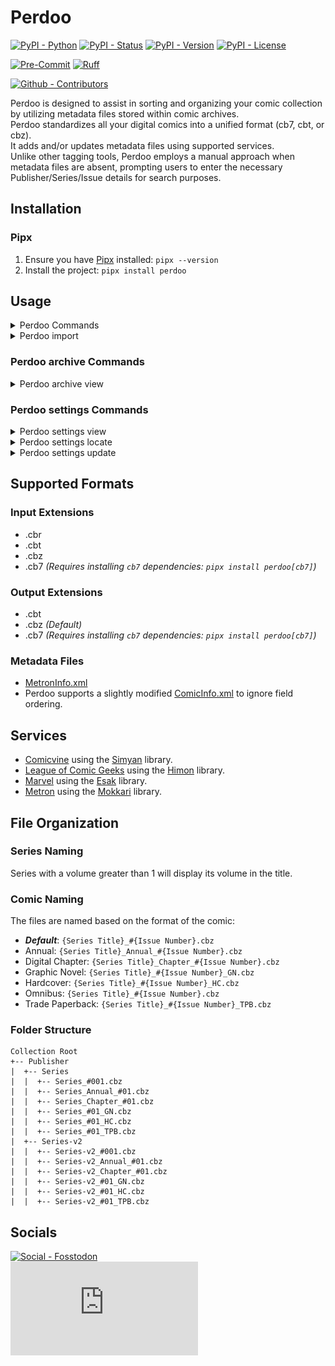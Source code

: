 # Perdoo

[![PyPI - Python](https://img.shields.io/pypi/pyversions/Perdoo.svg?logo=PyPI&label=Python&style=flat-square)](https://pypi.python.org/pypi/Perdoo/)
[![PyPI - Status](https://img.shields.io/pypi/status/Perdoo.svg?logo=PyPI&label=Status&style=flat-square)](https://pypi.python.org/pypi/Perdoo/)
[![PyPI - Version](https://img.shields.io/pypi/v/Perdoo.svg?logo=PyPI&label=Version&style=flat-square)](https://pypi.python.org/pypi/Perdoo/)
[![PyPI - License](https://img.shields.io/pypi/l/Perdoo.svg?logo=PyPI&label=License&style=flat-square)](https://opensource.org/licenses/MIT)

[![Pre-Commit](https://img.shields.io/badge/pre--commit-enabled-brightgreen?logo=pre-commit&style=flat-square)](https://github.com/pre-commit/pre-commit)
[![Ruff](https://img.shields.io/badge/ruff-enabled-brightgreen?logo=ruff&style=flat-square)](https://github.com/astral-sh/ruff)

[![Github - Contributors](https://img.shields.io/github/contributors/Buried-In-Code/Perdoo.svg?logo=Github&label=Contributors&style=flat-square)](https://github.com/Buried-In-Code/Perdoo/graphs/contributors)

Perdoo is designed to assist in sorting and organizing your comic collection by utilizing metadata files stored within comic archives.\
Perdoo standardizes all your digital comics into a unified format (cb7, cbt, or cbz).\
It adds and/or updates metadata files using supported services.\
Unlike other tagging tools, Perdoo employs a manual approach when metadata files are absent, prompting users to enter the necessary Publisher/Series/Issue details for search purposes.

## Installation

### Pipx

1. Ensure you have [Pipx](https://pipxproject.github.io/pipx/) installed: `pipx --version`
2. Install the project: `pipx install perdoo`

## Usage

<details><summary>Perdoo Commands</summary>

  <!-- RICH-CODEX hide_command: true -->
  ![`uv run Perdoo --help`](docs/img/perdoo-commands.svg)

</details>
<details><summary>Perdoo import</summary>

  <!-- RICH-CODEX hide_command: true -->
  ![`uv run Perdoo import --help`](docs/img/perdoo-import.svg)

</details>

### Perdoo archive Commands

<details><summary>Perdoo archive view</summary>

  <!-- RICH-CODEX hide_command: true -->
  ![`uv run Perdoo archive view --help`](docs/img/perdoo-archive-view.svg)

</details>

### Perdoo settings Commands

<details><summary>Perdoo settings view</summary>

  <!-- RICH-CODEX hide_command: true -->
  ![`uv run Perdoo settings view --help`](docs/img/perdoo-settings-view.svg)

</details>
<details><summary>Perdoo settings locate</summary>

  <!-- RICH-CODEX hide_command: true -->
  ![`uv run Perdoo settings locate --help`](docs/img/perdoo-settings-locate.svg)

</details>
<details><summary>Perdoo settings update</summary>

  <!-- RICH-CODEX hide_command: true -->
  ![`uv run Perdoo settings update --help`](docs/img/perdoo-settings-update.svg)

</details>

## Supported Formats

### Input Extensions

- .cbr
- .cbt
- .cbz
- .cb7 _(Requires installing `cb7` dependencies: `pipx install perdoo[cb7]`)_

### Output Extensions

- .cbt
- .cbz _(Default)_
- .cb7 _(Requires installing `cb7` dependencies: `pipx install perdoo[cb7]`)_

### Metadata Files

- [MetronInfo.xml](https://github.com/Metron-Project/metroninfo)
- Perdoo supports a slightly modified [ComicInfo.xml](https://github.com/anansi-project/comicinfo) to ignore field ordering.

## Services

- [Comicvine](https://comicvine.gamespot.com) using the [Simyan](https://github.com/Metron-Project/Simyan) library.
- [League of Comic Geeks](https://leagueofcomicgeeks.com) using the [Himon](https://github.com/Buried-In-Code/Himon) library.
- [Marvel](https://www.marvel.com/comics) using the [Esak](https://github.com/Metron-Project/Esak) library.
- [Metron](https://metron.cloud) using the [Mokkari](https://github.com/Metron-Project/Mokkari) library.

## File Organization

### Series Naming

Series with a volume greater than 1 will display its volume in the title.

### Comic Naming

The files are named based on the format of the comic:

- **_Default_**: `{Series Title}_#{Issue Number}.cbz`
- Annual: `{Series Title}_Annual_#{Issue Number}.cbz`
- Digital Chapter: `{Series Title}_Chapter_#{Issue Number}.cbz`
- Graphic Novel: `{Series Title}_#{Issue Number}_GN.cbz`
- Hardcover: `{Series Title}_#{Issue Number}_HC.cbz`
- Omnibus: `{Series Title}_#{Issue Number}.cbz`
- Trade Paperback: `{Series Title}_#{Issue Number}_TPB.cbz`

### Folder Structure

```
Collection Root
+-- Publisher
|  +-- Series
|  |  +-- Series_#001.cbz
|  |  +-- Series_Annual_#01.cbz
|  |  +-- Series_Chapter_#01.cbz
|  |  +-- Series_#01_GN.cbz
|  |  +-- Series_#01_HC.cbz
|  |  +-- Series_#01_TPB.cbz
|  +-- Series-v2
|  |  +-- Series-v2_#001.cbz
|  |  +-- Series-v2_Annual_#01.cbz
|  |  +-- Series-v2_Chapter_#01.cbz
|  |  +-- Series-v2_#01_GN.cbz
|  |  +-- Series-v2_#01_HC.cbz
|  |  +-- Series-v2_#01_TPB.cbz
```

## Socials

[![Social - Fosstodon](https://img.shields.io/badge/%40BuriedInCode-teal?label=Fosstodon&logo=mastodon&style=for-the-badge)](https://fosstodon.org/@BuriedInCode)\
[![Social - Matrix](https://img.shields.io/matrix/The-Dev-Environment:matrix.org?label=The-Dev-Environment&logo=matrix&style=for-the-badge)](https://matrix.to/#/#The-Dev-Environment:matrix.org)
